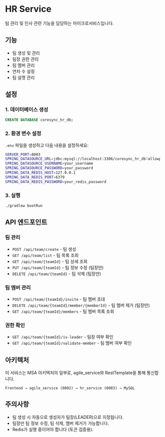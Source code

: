 # HR Service

팀 관리 및 인사 관련 기능을 담당하는 마이크로서비스입니다.

## 기능

- 팀 생성 및 관리
- 팀장 권한 관리
- 팀 멤버 관리
- 연차 수 설정
- 팀 설명 관리

## 설정

### 1. 데이터베이스 생성

```sql
CREATE DATABASE coresync_hr_db;
```

### 2. 환경 변수 설정

`.env` 파일을 생성하고 다음 내용을 설정하세요:

```bash
SERVER_PORT=8003
SPRING_DATASOURCE_URL=jdbc:mysql://localhost:3306/coresync_hr_db?allowpublickeyretrieval=true&usessl=false&serverTimezone=UTC
SPRING_DATASOURCE_USERNAME=your_username
SPRING_DATASOURCE_PASSWORD=your_password
SPRING_DATA_REDIS_HOST=127.0.0.1
SPRING_DATA_REDIS_PORT=6379
SPRING_DATA_REDIS_PASSWORD=your_redis_password
```

### 3. 실행

```bash
./gradlew bootRun
```

## API 엔드포인트

### 팀 관리

- `POST /api/team/create` - 팀 생성
- `GET /api/team/list` - 팀 목록 조회
- `GET /api/team/{teamId}` - 팀 상세 조회
- `PUT /api/team/{teamId}` - 팀 정보 수정 (팀장만)
- `DELETE /api/team/{teamId}` - 팀 삭제 (팀장만)

### 팀 멤버 관리

- `POST /api/team/{teamId}/invite` - 팀 멤버 초대
- `DELETE /api/team/{teamId}/member/{memberId}` - 팀 멤버 제거 (팀장만)
- `GET /api/team/{teamId}/members` - 팀 멤버 목록 조회

### 권한 확인

- `GET /api/team/{teamId}/is-leader` - 팀장 여부 확인
- `GET /api/team/{teamId}/validate-member` - 팀 멤버 여부 확인

## 아키텍처

이 서비스는 MSA 아키텍처의 일부로, agile_service와 RestTemplate을 통해 통신합니다.

```
Frontend → agile_service (8002) → hr_service (8003) → MySQL
```

## 주의사항

- 팀 생성 시 자동으로 생성자가 팀장(LEADER)으로 지정됩니다.
- 팀장만 팀 정보 수정, 팀 삭제, 멤버 제거가 가능합니다.
- Redis가 실행 중이어야 합니다 (토큰 검증용).
